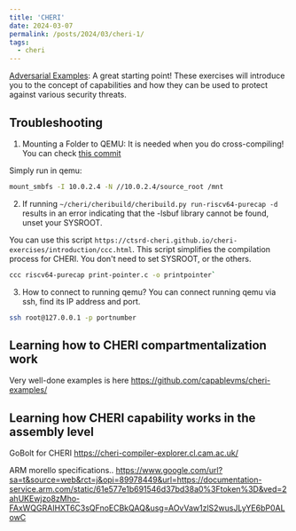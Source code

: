 ```yaml
---
title: 'CHERI'
date: 2024-03-07
permalink: /posts/2024/03/cheri-1/
tags:
  - cheri
---
```



[Adversarial Examples](https://ctsrd-cheri.github.io/cheri-exercises/): A great starting point!  These exercises will introduce you to the concept of capabilities and how they can be used to protect against various security threats.

## Troubleshooting 
1)  Mounting a Folder to QEMU: 
    It is needed when you do cross-compiling! You can check [this commit](https://github.com/CTSRD-CHERI/cheri-exercises/pull/26/commits/693140f74f0fc523caee3f3836834fc86608303d)

  Simply run in qemu: 



```bash
mount_smbfs -I 10.0.2.4 -N //10.0.2.4/source_root /mnt
```

2) If running `~/cheri/cheribuild/cheribuild.py run-riscv64-purecap -d` results in an error indicating that the -lsbuf library cannot be found, unset your SYSROOT. 

You can use this script `https://ctsrd-cheri.github.io/cheri-exercises/introduction/ccc.html`. This script simplifies the compilation process for CHERI. You don't need to set SYSROOT, or the others. 
```bash
ccc riscv64-purecap print-pointer.c -o printpointer`
```

3) How to connect to running qemu? 
  You can connect running qemu via ssh, find its IP address and port. 

```bash
ssh root@127.0.0.1 -p portnumber
```

## Learning how to CHERI compartmentalization work  

Very well-done examples is here https://github.com/capablevms/cheri-examples/ 


## Learning how CHERI capability works in the assembly level 

GoBolt for CHERI https://cheri-compiler-explorer.cl.cam.ac.uk/ 


ARM morello specifications.. https://www.google.com/url?sa=t&source=web&rct=j&opi=89978449&url=https://documentation-service.arm.com/static/61e577e1b691546d37bd38a0%3Ftoken%3D&ved=2ahUKEwjzo8zMho-FAxWQGRAIHXT6C3sQFnoECBkQAQ&usg=AOvVaw1zlS2wusJLyYE6bP0ALowC 



